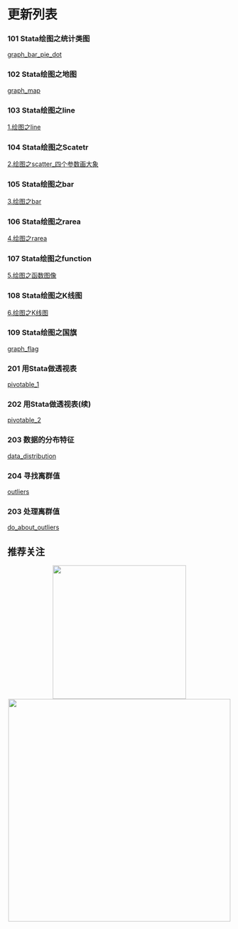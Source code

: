 # 更新列表



### 101 Stata绘图之统计类图

[graph_bar_pie_dot](./graph_bar_pie_dot)

### 102 Stata绘图之地图

[graph_map](./graph_map)

### 103 Stata绘图之line

[1.绘图之line](./graph_line)

### 104 Stata绘图之Scatetr

[2.绘图之scatter_四个参数画大象](./graph_scatter)

### 105 Stata绘图之bar

[3.绘图之bar](./graph_bar)

### 106 Stata绘图之rarea

[4.绘图之rarea](./graph_rarea)

### 107 Stata绘图之function

[5.绘图之函数图像](./graph_function)

### 108 Stata绘图之K线图

[6.绘图之K线图](./graph_Kline)

### 109 Stata绘图之国旗

[graph_flag](./graph_flag)

### 201 用Stata做透视表

[pivotable_1](./pivotable_1)

### 202 用Stata做透视表(续)

[pivotable_2](./pivotable_2)

### 203 数据的分布特征

[data_distribution](./data_distribution)

### 204 寻找离群值

[outliers](./outliers)

### 203 处理离群值

[do_about_outliers](./do_about_outliers)

## 推荐关注

<div align=center><img src="https://raw.githubusercontent.com/zhangdashenqi/Stata-Graph/master/logo.png" width=300px /></div>

<div align=center><img src="https://raw.githubusercontent.com/zhangdashenqi/Stata-Graph/master/qr.png" width=500px /></div>